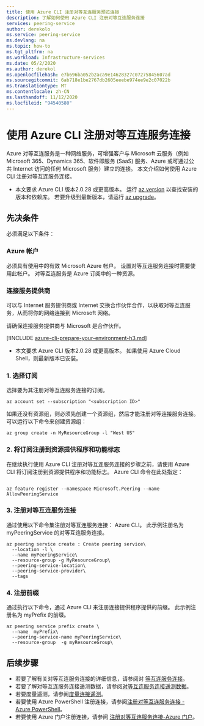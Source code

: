 ```yaml
---
title: 使用 Azure CLI 注册对等互连服务预览连接
description: 了解如何使用 Azure CLI 注册对等互连服务连接
services: peering-service
author: derekolo
ms.service: peering-service
ms.devlang: na
ms.topic: how-to
ms.tgt_pltfrm: na
ms.workload: Infrastructure-services
ms.date: 05/2/2020
ms.author: derekol
ms.openlocfilehash: e7b696ba052b2aca9e14628327c07275845607ad
ms.sourcegitcommit: 6ab718e1be2767db2605eeebe974ee9e2c07022b
ms.translationtype: MT
ms.contentlocale: zh-CN
ms.lasthandoff: 11/12/2020
ms.locfileid: "94540580"
---
```

# <a name="register-a-peering-service-connection-by-using-the-azure-cli"></a>使用 Azure CLI 注册对等互连服务连接

Azure 对等互连服务是一种网络服务，可增强客户与 Microsoft 云服务（例如 Microsoft 365、Dynamics 365、软件即服务 (SaaS) 服务、Azure 或可通过公共 Internet 访问的任何 Microsoft 服务）建立的连接。 本文介绍如何使用 Azure CLI 注册对等互连服务连接。

- 本文要求 Azure CLI 版本2.0.28 或更高版本。 运行 [az version](/cli/azure/reference-index#az_version) 以查找安装的版本和依赖库。 若要升级到最新版本，请运行 [az upgrade](/cli/azure/reference-index#az_upgrade)。

## <a name="prerequisites"></a>先决条件 

必须满足以下条件：

### <a name="azure-account"></a>Azure 帐户

必须具有使用中的有效 Microsoft Azure 帐户。 设置对等互连服务连接时需要使用此帐户。 对等互连服务是 Azure 订阅中的一种资源。

### <a name="connectivity-provider"></a>连接服务提供商

可以与 Internet 服务提供商或 Internet 交换合作伙伴合作，以获取对等互连服务，从而将你的网络连接到 Microsoft 网络。

请确保连接服务提供商与 Microsoft 是合作伙伴。

[!INCLUDE [azure-cli-prepare-your-environment-h3.md](../../includes/azure-cli-prepare-your-environment-h3.md)]

- 本文要求 Azure CLI 版本2.0.28 或更高版本。 如果使用 Azure Cloud Shell，则最新版本已安装。

### <a name="1-select-your-subscription"></a>1. 选择订阅

选择要为其注册对等互连服务连接的订阅。

```azurecli-interactive
az account set --subscription "<subscription ID>"
```

如果还没有资源组，则必须先创建一个资源组，然后才能注册对等连接服务连接。 可以运行以下命令来创建资源组：

```azurecli-interactive
az group create -n MyResourceGroup -l "West US"
```

### <a name="2-register-your-subscription-with-the-resource-provider-and-feature-flag"></a>2. 将订阅注册到资源提供程序和功能标志

在继续执行使用 Azure CLI 注册对等互连服务连接的步骤之前，请使用 Azure CLI 将订阅注册到资源提供程序和功能标志。 Azure CLI 命令在此处指定：

```azurecli-interactive

az feature register --namespace Microsoft.Peering --name AllowPeeringService

```

### <a name="3-register-the-peering-service-connection"></a>3. 注册对等互连服务连接

通过使用以下命令集注册对等互连服务连接： Azure CLI。 此示例注册名为 myPeeringService 的对等互连服务连接。

```azurecli-interactive
az peering service create : Create peering service\
  --location -l \
  --name myPeeringService\
  --resource-group -g MyResourceGroup\
  --peering-service-location\
  --peering-service-provider\
  --tags
```

### <a name="4-register-the-prefix"></a>4. 注册前缀

通过执行以下命令，通过 Azure CLI 来注册连接提供程序提供的前缀。 此示例注册名为 myPrefix 的前缀。

```azurecli-interactive
az peering service prefix create \
  --name  myPrefix\
  --peering-service-name myPeeringService\
  --resource-group  -g myResourceGroup\
```

## <a name="next-steps"></a>后续步骤

- 若要了解有关对等互连服务连接的详细信息，请参阅对 [等互连服务连接](connection.md)。
- 若要了解对等互连服务连接遥测数据，请参阅[对等互连服务连接遥测数据](connection-telemetry.md)。
- 若要度量遥测，请参阅[度量连接遥测](measure-connection-telemetry.md)。
- 若要使用 Azure PowerShell 注册连接，请参阅[注册对等互连服务连接 - Azure PowerShell](powershell.md)。
- 若要使用 Azure 门户注册连接，请参阅 [注册对等互连服务连接-Azure 门户](azure-portal.md)。

